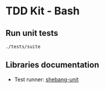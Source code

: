 # TDD Kit - Bash

## Run unit tests

    ./tests/suite

## Libraries documentation

* Test runner: [shebang-unit]


[shebang-unit]: https://github.com/arpinum/shebang-unit
